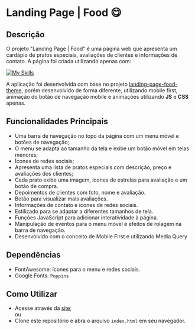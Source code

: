 # Landing Page | Food 😋

## Descrição
O projeto "Landing Page | Food" é uma página web que apresenta um cardápio de pratos especiais, avaliações de clientes e informações de contato. A página foi criada utilizando apenas com: 

[![My Skills](https://skillicons.dev/icons?i=js,html,css)](https://skillicons.dev)

A aplicação foi desenvolvida com base no projeto [landing-page-food-theme](https://github.com/Larissakich/landing-page-food-theme), porém desenvolvido de forma diferente, utilizando mobile first, animação do botão de navegação mobile e animações utilizando **JS** e **CSS** apenas. 

## Funcionalidades Principais
- Uma barra de navegação no topo da página com um menu móvel e botões de navegação;
- O menu se adapta ao tamanho da tela e exibe um botão móvel em telas menores;
- Ícones de redes sociais;
- Apresenta uma lista de pratos especiais com descrição, preço e avaliações dos clientes;
- Cada prato exibe uma imagem, ícones de estrelas para avaliação e um botão de compra.
- Depoimentos de clientes com foto, nome e avaliação.
- Botão para visualizar mais avaliações.
- Informações de contato e ícones de redes sociais.
- Estilizado para se adaptar a diferentes tamanhos de tela.
- Funções JavaScript para adicionar interatividade à página.
- Manipulação de eventos para o menu móvel e efeitos de rolagem na barra de navegação.
- Desenvolvido com o conceito de Mobile First e utilizando Media Query

## Dependências
- FontAwesome: ícones para o menu e redes sociais.
- Google Fonts: `Poppins`

## Como Utilizar
- Acesse através da [site](tiagoksio.github.io/LandingPage_food/);<br>
ou
- Clone este repositório e abra o arquivo `index.html` em seu navegador.
